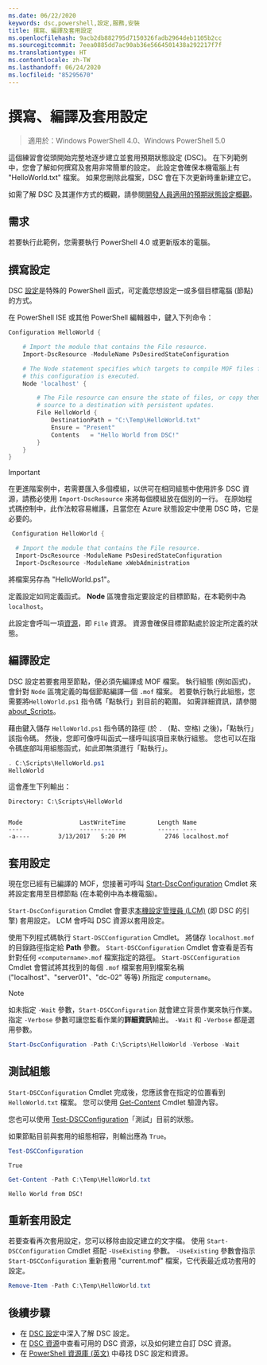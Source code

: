 ```yaml
---
ms.date: 06/22/2020
keywords: dsc,powershell,設定,服務,安裝
title: 撰寫、編譯及套用設定
ms.openlocfilehash: 9acb2db882795d7150326fadb2964deb1105b2cc
ms.sourcegitcommit: 7eea0885dd7ac90ab36e5664501438a292217f7f
ms.translationtype: HT
ms.contentlocale: zh-TW
ms.lasthandoff: 06/24/2020
ms.locfileid: "85295670"
---
```

# <a name="write-compile-and-apply-a-configuration"></a>撰寫、編譯及套用設定

> 適用於：Windows PowerShell 4.0、Windows PowerShell 5.0

這個練習會從頭開始完整地逐步建立並套用預期狀態設定 (DSC)。 在下列範例中，您會了解如何撰寫及套用非常簡單的設定。 此設定會確保本機電腦上有 "HelloWorld.txt" 檔案。
如果您刪除此檔案，DSC 會在下次更新時重新建立它。

如需了解 DSC 及其運作方式的概觀，請參閱[開發人員適用的預期狀態設定概觀](../overview/overview.md)。

## <a name="requirements"></a>需求

若要執行此範例，您需要執行 PowerShell 4.0 或更新版本的電腦。

## <a name="write-the-configuration"></a>撰寫設定

DSC [設定](configurations.md)是特殊的 PowerShell 函式，可定義您想設定一或多個目標電腦 (節點) 的方式。

在 PowerShell ISE 或其他 PowerShell 編輯器中，鍵入下列命令：

```powershell
Configuration HelloWorld {

    # Import the module that contains the File resource.
    Import-DscResource -ModuleName PsDesiredStateConfiguration

    # The Node statement specifies which targets to compile MOF files for, when
    # this configuration is executed.
    Node 'localhost' {

        # The File resource can ensure the state of files, or copy them from a
        # source to a destination with persistent updates.
        File HelloWorld {
            DestinationPath = "C:\Temp\HelloWorld.txt"
            Ensure = "Present"
            Contents   = "Hello World from DSC!"
        }
    }
}
```

> [!IMPORTANT]
> 在更進階案例中，若需要匯入多個模組，以供可在相同組態中使用許多 DSC 資源，請務必使用 `Import-DscResource` 來將每個模組放在個別的一行。 在原始程式碼控制中，此作法較容易維護，且當您在 Azure 狀態設定中使用 DSC 時，它是必要的。
>
> ```powershell
>  Configuration HelloWorld {
>
>   # Import the module that contains the File resource.
>   Import-DscResource -ModuleName PsDesiredStateConfiguration
>   Import-DscResource -ModuleName xWebAdministration
>
> ```

將檔案另存為 "HelloWorld.ps1"。

定義設定如同定義函式。 **Node** 區塊會指定要設定的目標節點，在本範例中為 `localhost`。

此設定會呼叫一項[資源](../resources/resources.md)，即 `File` 資源。 資源會確保目標節點處於設定所定義的狀態。

## <a name="compile-the-configuration"></a>編譯設定

DSC 設定若要套用至節點，便必須先編譯成 MOF 檔案。 執行組態 (例如函式)，會針對 `Node` 區塊定義的每個節點編譯一個 `.mof` 檔案。 若要執行執行此組態，您需要將`HelloWorld.ps1` 指令碼「點執行」到目前的範圍。 如需詳細資訊，請參閱 [about_Scripts](/powershell/module/microsoft.powershell.core/about/about_scripts?view=powershell-6#script-scope-and-dot-sourcing)。

<!-- markdownlint-disable MD038 -->
藉由鍵入儲存 `HelloWorld.ps1` 指令碼的路徑 (於 `. ` (點、空格) 之後)，「點執行」該指令碼。 然後，您即可像呼叫函式一樣呼叫該項目來執行組態。 您也可以在指令碼底部叫用組態函式，如此即無須進行「點執行」。
<!-- markdownlint-enable MD038 -->

```powershell
. C:\Scripts\HelloWorld.ps1
HelloWorld
```

這會產生下列輸出：

```Output
Directory: C:\Scripts\HelloWorld


Mode                LastWriteTime         Length Name
----                -------------         ------ ----
-a----        3/13/2017   5:20 PM           2746 localhost.mof
```

## <a name="apply-the-configuration"></a>套用設定

現在您已經有已編譯的 MOF，您接著可呼叫 [Start-DscConfiguration](/powershell/module/psdesiredstateconfiguration/start-dscconfiguration) Cmdlet 來將設定套用至目標節點 (在本範例中為本機電腦)。

`Start-DscConfiguration` Cmdlet 會要求[本機設定管理員 (LCM)](../managing-nodes/metaConfig.md) (即 DSC 的引擎) 套用設定。 LCM 會呼叫 DSC 資源以套用設定。

使用下列程式碼執行 `Start-DSCConfiguration` Cmdlet。 將儲存 `localhost.mof` 的目錄路徑指定給 **Path** 參數。 `Start-DSCConfiguration` Cmdlet 會查看是否有針對任何 `<computername>.mof` 檔案指定的路徑。 `Start-DSCConfiguration` Cmdlet 會嘗試將其找到的每個 `.mof` 檔案套用到檔案名稱 ("localhost"、"server01"、"dc-02" 等等) 所指定 `computername`。

> [!NOTE]
> 如未指定 `-Wait` 參數，`Start-DSCConfiguration` 就會建立背景作業來執行作業。 指定 `-Verbose` 參數可讓您監看作業的**詳細資訊**輸出。 `-Wait` 和 `-Verbose` 都是選用參數。

```powershell
Start-DscConfiguration -Path C:\Scripts\HelloWorld -Verbose -Wait
```

## <a name="test-the-configuration"></a>測試組態

`Start-DSCConfiguration` Cmdlet 完成後，您應該會在指定的位置看到 `HelloWorld.txt` 檔案。 您可以使用 [Get-Content](/powershell/module/microsoft.powershell.management/get-content) Cmdlet 驗證內容。

您也可以使用 [Test-DSCConfiguration](/powershell/module/psdesiredstateconfiguration/Test-DSCConfiguration)「測試」目前的狀態。

如果節點目前與套用的組態相容，則輸出應為 `True`。

```powershell
Test-DSCConfiguration
```

```Output
True
```

```powershell
Get-Content -Path C:\Temp\HelloWorld.txt
```

```Output
Hello World from DSC!
```

## <a name="re-applying-the-configuration"></a>重新套用設定

若要查看再次套用設定，您可以移除由設定建立的文字檔。 使用 `Start-DSCConfiguration` Cmdlet 搭配 `-UseExisting` 參數。 `-UseExisting` 參數會指示 `Start-DSCConfiguration` 重新套用 "current.mof" 檔案，它代表最近成功套用的設定。

```powershell
Remove-Item -Path C:\Temp\HelloWorld.txt
```

## <a name="next-steps"></a>後續步驟

- 在 [DSC 設定](configurations.md)中深入了解 DSC 設定。
- 在 [DSC 資源](../resources/resources.md)中查看可用的 DSC 資源，以及如何建立自訂 DSC 資源。
- 在 [PowerShell 資源庫 (英文)](https://www.powershellgallery.com/) 中尋找 DSC 設定和資源。
